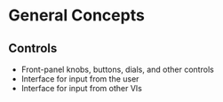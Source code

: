 # General Concepts 

## Controls 

* Front-panel knobs, buttons, dials, and other controls
* Interface for input from the user
* Interface for input from other VIs
